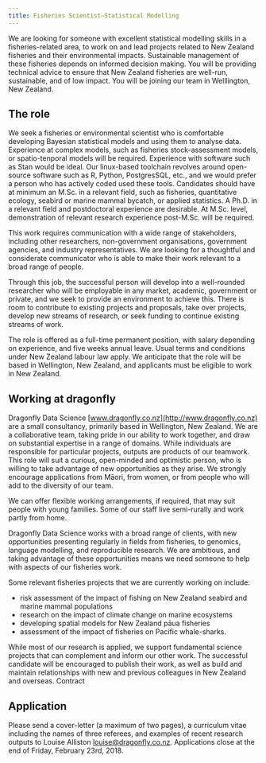 ```yaml
---
title: Fisheries Scientist—Statistical Modelling
---
```

We are looking for someone with excellent statistical modelling skills in a
fisheries-related area, to work on and lead projects related to New Zealand
fisheries and their environmental impacts. Sustainable management of these
fisheries depends on informed decision making. You will be providing technical
advice to ensure that New Zealand fisheries are well-run, sustainable, and of
low impact. You will be joining our team in Welllington, New Zealand.
<!--more-->

## The role
We seek a fisheries or environmental scientist who is comfortable developing
Bayesian statistical models and using them to analyse data. Experience at complex
models, such as fisheries stock-assessment models, or spatio-tenporal models 
will be required. Experience with software such as Stan would be ideal. 
Our linux-based toolchain revolves around
open-source software such as R, Python, PostgresSQL, etc., and we would prefer a
person who has actively coded used these tools. Candidates should have at
minimum an M.Sc. in a relevant field, such as fisheries, quantitative ecology,
seabird or marine mammal bycatch, or applied statistics. A Ph.D. in a relevant
field and postdoctoral experience are desirable. At M.Sc. level, demonstration
of relevant research experience post-M.Sc. will be required.

This work requires communication with a wide range of stakeholders, including
other researchers, non-government organisations, government agencies, and
industry representatives. We are looking for a thoughtful and considerate
communicator who is able to make their work relevant to a broad range of people. 

Through this job, the successful person will develop into a well-rounded
researcher who will be employable in any market, academic, government or
private, and we seek to provide an environment to achieve this. There is room to
contribute to existing projects and proposals, take over projects, develop new
streams of research, or seek funding to continue existing streams of work. 

The role is offered as a full-time permanent position, with salary depending on
experience, and five weeks annual leave. Usual terms and conditions under New
Zealand labour law apply.  We anticipate that the role will be based in
Wellington, New Zealand, and applicants must be eligible to work in New Zealand.

## Working at dragonfly

Dragonfly Data Science [www.dragonfly.co.nz](http://www.dragonfly.co.nz) are a small consultancy, primarily
based in Wellington, New Zealand.  We are a collaborative team, taking pride in
our ability to work together, and draw on substantial expertise in a range of
domains. While individuals are  responsible for particular projects, outputs are
products of our teamwork.  This role will suit a curious, open-minded and
optimistic person, who is willing to take advantage of new opportunities as they
arise. We strongly encourage applications  from Māori, from women, or from
people who will add to the diversity of our team.

We can offer flexible working arrangements, if required, that may suit people
with young families. Some of our staff live semi-rurally and work partly from
home. 

Dragonfly Data Science works with a broad range of clients, with new
opportunities presenting regularly in fields from fisheries, to genomics,
language modelling, and reproducible research. We are ambitious, and taking
advantage of these opportunities means we need someone to help with aspects of
our fisheries work. 

Some relevant fisheries projects that we are currently working on include:
* risk assessment of the impact of fishing on New Zealand seabird and marine mammal populations
* research on the impact of climate change on marine ecosystems
* developing spatial models for New Zealand pāua fisheries
* assessment of the impact of fisheries on Pacific whale-sharks.

While most of our research is applied, we support fundamental science projects
that can complement and inform our other work. The successful candidate will be
encouraged to publish their work, as well as build and maintain relationships
with new and previous colleagues in New Zealand and overseas. 
Contract


## Application

Please send a cover-letter (a maximum of two pages), a curriculum vitae including 
the names of three referees, and examples of recent research outputs to Louise Alliston
[louise@dragonfly.co.nz](mailto:louise@dragonfly.co.nz).
Applications close at the end of Friday, February 23rd, 2018.


